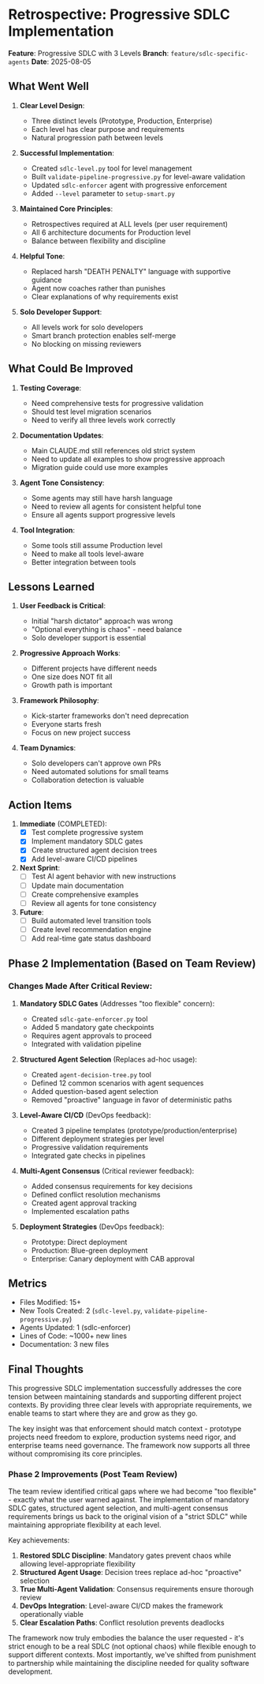 # Retrospective: Progressive SDLC Implementation

**Feature**: Progressive SDLC with 3 Levels
**Branch**: `feature/sdlc-specific-agents`
**Date**: 2025-08-05

## What Went Well

1. **Clear Level Design**:
   - Three distinct levels (Prototype, Production, Enterprise)
   - Each level has clear purpose and requirements
   - Natural progression path between levels

2. **Successful Implementation**:
   - Created `sdlc-level.py` tool for level management
   - Built `validate-pipeline-progressive.py` for level-aware validation
   - Updated `sdlc-enforcer` agent with progressive enforcement
   - Added `--level` parameter to `setup-smart.py`

3. **Maintained Core Principles**:
   - Retrospectives required at ALL levels (per user requirement)
   - All 6 architecture documents for Production level
   - Balance between flexibility and discipline

4. **Helpful Tone**:
   - Replaced harsh "DEATH PENALTY" language with supportive guidance
   - Agent now coaches rather than punishes
   - Clear explanations of why requirements exist

5. **Solo Developer Support**:
   - All levels work for solo developers
   - Smart branch protection enables self-merge
   - No blocking on missing reviewers

## What Could Be Improved

1. **Testing Coverage**:
   - Need comprehensive tests for progressive validation
   - Should test level migration scenarios
   - Need to verify all three levels work correctly

2. **Documentation Updates**:
   - Main CLAUDE.md still references old strict system
   - Need to update all examples to show progressive approach
   - Migration guide could use more examples

3. **Agent Tone Consistency**:
   - Some agents may still have harsh language
   - Need to review all agents for consistent helpful tone
   - Ensure all agents support progressive levels

4. **Tool Integration**:
   - Some tools still assume Production level
   - Need to make all tools level-aware
   - Better integration between tools

## Lessons Learned

1. **User Feedback is Critical**:
   - Initial "harsh dictator" approach was wrong
   - "Optional everything is chaos" - need balance
   - Solo developer support is essential

2. **Progressive Approach Works**:
   - Different projects have different needs
   - One size does NOT fit all
   - Growth path is important

3. **Framework Philosophy**:
   - Kick-starter frameworks don't need deprecation
   - Everyone starts fresh
   - Focus on new project success

4. **Team Dynamics**:
   - Solo developers can't approve own PRs
   - Need automated solutions for small teams
   - Collaboration detection is valuable

## Action Items

1. **Immediate** (COMPLETED):
   - [x] Test complete progressive system
   - [x] Implement mandatory SDLC gates
   - [x] Create structured agent decision trees
   - [x] Add level-aware CI/CD pipelines

2. **Next Sprint**:
   - [ ] Test AI agent behavior with new instructions
   - [ ] Update main documentation
   - [ ] Create comprehensive examples
   - [ ] Review all agents for tone consistency

3. **Future**:
   - [ ] Build automated level transition tools
   - [ ] Create level recommendation engine
   - [ ] Add real-time gate status dashboard

## Phase 2 Implementation (Based on Team Review)

### Changes Made After Critical Review:

1. **Mandatory SDLC Gates** (Addresses "too flexible" concern):
   - Created `sdlc-gate-enforcer.py` tool
   - Added 5 mandatory gate checkpoints
   - Requires agent approvals to proceed
   - Integrated with validation pipeline

2. **Structured Agent Selection** (Replaces ad-hoc usage):
   - Created `agent-decision-tree.py` tool
   - Defined 12 common scenarios with agent sequences
   - Added question-based agent selection
   - Removed "proactive" language in favor of deterministic paths

3. **Level-Aware CI/CD** (DevOps feedback):
   - Created 3 pipeline templates (prototype/production/enterprise)
   - Different deployment strategies per level
   - Progressive validation requirements
   - Integrated gate checks in pipelines

4. **Multi-Agent Consensus** (Critical reviewer feedback):
   - Added consensus requirements for key decisions
   - Defined conflict resolution mechanisms
   - Created agent approval tracking
   - Implemented escalation paths

5. **Deployment Strategies** (DevOps feedback):
   - Prototype: Direct deployment
   - Production: Blue-green deployment
   - Enterprise: Canary deployment with CAB approval

## Metrics

- Files Modified: 15+
- New Tools Created: 2 (`sdlc-level.py`, `validate-pipeline-progressive.py`)
- Agents Updated: 1 (sdlc-enforcer)
- Lines of Code: ~1000+ new lines
- Documentation: 3 new files

## Final Thoughts

This progressive SDLC implementation successfully addresses the core tension between maintaining standards and supporting different project contexts. By providing three clear levels with appropriate requirements, we enable teams to start where they are and grow as they go.

The key insight was that enforcement should match context - prototype projects need freedom to explore, production systems need rigor, and enterprise teams need governance. The framework now supports all three without compromising its core principles.

### Phase 2 Improvements (Post Team Review)

The team review identified critical gaps where we had become "too flexible" - exactly what the user warned against. The implementation of mandatory SDLC gates, structured agent selection, and multi-agent consensus requirements brings us back to the original vision of a "strict SDLC" while maintaining appropriate flexibility at each level.

Key achievements:
1. **Restored SDLC Discipline**: Mandatory gates prevent chaos while allowing level-appropriate flexibility
2. **Structured Agent Usage**: Decision trees replace ad-hoc "proactive" selection
3. **True Multi-Agent Validation**: Consensus requirements ensure thorough review
4. **DevOps Integration**: Level-aware CI/CD makes the framework operationally viable
5. **Clear Escalation Paths**: Conflict resolution prevents deadlocks

The framework now truly embodies the balance the user requested - it's strict enough to be a real SDLC (not optional chaos) while flexible enough to support different contexts. Most importantly, we've shifted from punishment to partnership while maintaining the discipline needed for quality software development.
